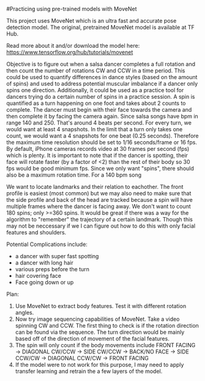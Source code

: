 #Practicing using pre-trained models with MoveNet

This project uses MoveNet which is an ultra fast and accurate pose detection model. The original, pretrained MoveNet model is available at TF Hub.

Read more about it and/or download the model here:
https://www.tensorflow.org/hub/tutorials/movenet

Objective is to figure out when a salsa dancer completes a full rotation and then count the number of rotations CW and CCW in a time period. This could be used to quantify differences in dance styles (based on the amount of spins) and used to address potential muscular imbalance if a dancer only spins one direction. Additionally, it could be used as a practice tool for dancers trying do a certain number of spins in a practice session. A spin is quantified as a turn happening on one foot and takes about 2 counts to complete. The dancer must begin with their face towards the camera and then complete it by facing the camera again. Since salsa songs have bpm in range 140 and 250. That's around 4 beats per second. For every turn, we would want at least 4 snapshots. In the limit that a turn only takes one count, we would want a 4 snapshots for one beat (0.25 seconds). Therefore the maximum time resolution should be set to 1/16 seconds/frame or 16 fps. By default, iPhone cameras records video at 30 frames per second (fps) which is plenty. It is important to note that if the dancer is spotting, their face will rotate faster (by a factor of <2) than the rest of their body so 30 fps would be good minimum fps. Since we only want "spins", there should also be a maximum rotation time. For a 140 bpm song   

We want to locate landmarks and their relation to eachother. The front profile is easiest (most common) but we may also need to make sure that the side profile and back of the head are tracked because a spin will have multiple frames where the dancer is facing away. We don't want to count 180 spins; only >=360 spins. It would be great if there was a way for the algorithm to "remember" the trajectory of a certain landmark. Though this may not be neccessary if we I can figure out how to do this with only facial features and shoulders. 
           
Potential Complications include: 
- a dancer with super fast spotting
- a dancer with long hair
- various preps before the turn
- hair covering face
- Face going down or up

Plan: 
1) Use MoveNet to extract body features. Test it with different rotation angles. 
2) Now try image sequencing capabilities of MoveNet. Take a video spinning CW and CCW. The first thing to check is if the rotation direction can be found via the sequence. The turn direction would be mainly based off of the direction of movement of the facial features. 
3) The spin will only count if the body movements include FRONT FACING -> DIAGONAL CW/CCW -> SIDE CW/CCW -> BACK/NO FACE -> SIDE CCW/CW -> DIAGONAL CCW/CW ->	FRONT FACING
4) If the model were to not work for this purpose, I may need to apply transfer learning and retrain the a few layers of the model. 


